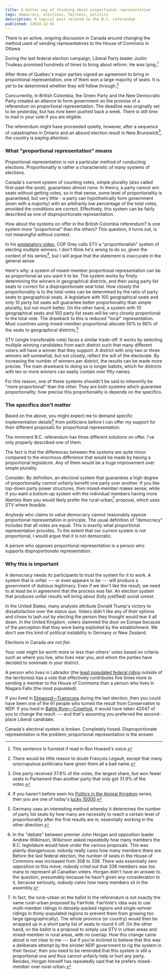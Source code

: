 ```yaml
---
title: A better way of thinking about proportional representation
tags: democracy, elections, fairness, politics
description: A topical post related to the B.C. referendum
published: 12018-12-01
---
```


There is an active, ongoing discussion in Canada around changing the method used of sending representatives to the House of Commons in Ottawa.

During the last federal election campaign, Liberal Party leader Justin Trudeau promised hundreds of times to bring about reform. He was lying.[^trudeau]

After three of Quebec's major parties signed an agreement to bring in proportional representation, one of them won a large majority of seats. It is yet to be determined whether they will follow through.[^legault]

Concurrently, in British Colombia, the Green Party and the New Democratic Party created an alliance to form government on the promise of a referendum on proportional representation. The deadline was originally set to be yesterday, but has now been pushed back a week. There is still time to mail in your vote if you are eligible.

The referendum might have proceeded quietly, however, after a sequence of catastrophes in Ontario and an absurd election result in New Brunswick[^newbrunswick], the country is paying attention.

### What "proportional representation" means

Proportional representation is not a particular method of conducting elections. Proportionality is rather a characteristic of many systems of elections.

Canada's current system of counting votes, simple plurality (also called first-past-the-post), guarantees almost none. In theory, a party cannot win seats without getting votes, so in that sense, some level of proportionality is guaranteed, but very little - a party can hypothetically form government (even with a majority) with an arbitrarily low percentage of the total votes, provided the conditions are correct. Effectively, this system can be fairly described as one of disproportionate representation.

How about the systems on offer in the British Colombia referendum? Is one system more "proportional" than the others? This question, it turns out, is not meaningful without context.

In his [explanatory video](https://www.xkcd.com/1053/), CGP Grey calls STV a "proportionalish" system of electing multiple winners. I don't think he's wrong to do so, given the context of his series[^animalkingdom], but I will argue that the statement is inaccurate in the general sense.

Here's why: a system of mixed-member proportional representation can be as proportional as you want it to be. The system works by firstly determining the winners in geographical districts, and then using party list seats to correct for a disproportionate seat total. How closely the proportionality is to the total votes can be determined by the ratio of party seats to geographical seats. A legislature with 100 geographical seats and only 10 party list seats will guarantee better proportionality than simple plurality, but not *much* better. On the other hand, a system with 10 geographical seats and 100 party list seats will be very closely proportional to the total vote. The drawback to this is reduced "local" representation. Most countries using mixed-member proportional allocate 50% to 66% of the seats to geographical districts.[^germany]

STV (single transferable vote) faces a similar trade-off. It works by selecting multiple winning candidates from each district such that many different voters will have a winner that they support. A district with only two or three winners will somewhat, but not closely, reflect the will of the electorate. By increasing the number of winners per district, the results can be made more precise. The main drawback to doing so is longer ballots, which for districts with ten or more winners can easily contain over fifty names.

For this reason, one of these systems shouldn't be said to inherently be "more proportional" than the other. They are both systems which guarantee proportionality; how precise this proportionality is depends on the specifics.

### The specifics don't matter

Based on the above, you might expect me to demand specific implementation details[^debate] from politicians before I can offer my support for their different proposals for proportional representation.

The imminent B.C. referendum has three different solutions on offer. I've only properly described one of them.

The fact is that the differences between the systems are quite minor compared to the enormous difference that would be made by having a proportional legislature. Any of them would be a huge improvement over simple plurality.

Consider: By definition, an electoral system that guarantees a high degree of proportionality *cannot* unfairly benefit one party over another. If you like top-down party power structures, then mixed-member makes sense, while if you want a bottom-up system with the individual members having more liberties then you would likely prefer the rural-urban[^ruralurban] proposal, which uses STV where feasible. 

Anybody who claims to value democracy cannot reasonably oppose proportional representation in principle. The usual definition of "democracy" includes that all votes are equal. This is exactly what proportional representation provides. To the extent that our current system is not proportional, I would argue that it is not democratic.

A person who opposes proportional representation is a person who supports disproportionate representation. 

### Why this is important

A democracy needs its participants to trust the system for it to work. A system that is unfair --- or even appears to be --- will produce a government of dubious legitimacy. Even if we don't like the result, we need to at least be in agreement that the process was fair. An election system that produces unfair results will bring about (fully justified) social unrest.

In the United States, many analysts attribute Donald Trump's victory to dissatisfaction over the status quo. Voters didn't like any of their options and chose to lash out by electing the person they thought would tear it all down. In the United Kingdom, voters slammed the door on Europe because of the perception that they were being exploited by the establishment. We don't see this kind of political instability in Germany or New Zealand.

Elections in Canada *are not fair*. 

Your vote might be worth more or less than others' votes based on criteria such as where you live, who lives near you, and whom the parties have decided to nominate in your district.

A person who lives in Labrador (the [least populated federal riding](https://en.wikipedia.org/wiki/Population_of_Canadian_federal_ridings) outside of the territories) has a vote that effectively contributes five times more to sending a member to the House of Commons than a person who lives in Niagara Falls (the most populated).

If you lived in [Elmwood—Transcona](https://en.wikipedia.org/wiki/Elmwood%E2%80%94Transcona) during the last election, then you could have been one of the 61 people who turned the result from Conservative to NDP. If you lived in [Battle River—Crowfoot](https://en.wikipedia.org/wiki/Battle_River%E2%80%94Crowfoot), it would have taken 42047 of you to change the result --- and that's assuming you preferred the second-place Liberal candidate.

Canada's electoral system is broken. Completely hosed. Disproportionate representation is the problem; proportional representation is the answer.

[^trudeau]: This sentence is funniest if read in Ron Howard's voice. 

[^legault]: There would be little reason to doubt François Legault, except that many unscrupulous politicians have given them all a bad name.

[^newbrunswick]: One party received 37.8% of the votes, the largest share, but won fewer seats in Parliament than another party that only got 31.9% of the votes. 

[^greyvideo]: [Footnote from STV: Proportional Systems vs STV](https://www.youtube.com/watch?v=8DNtsjB7L_I)

[^animalkingdom]: If you haven't before seen his [Politics in the Animal Kingdom](https://www.youtube.com/playlist?list=PL7679C7ACE93A5638) series, then you are one of today's [lucky 10000](https://www.xkcd.com/1053/).

[^germany]: Germany uses an interesting method whereby it determines the number of party list seats by how many are necessity to reach a certain level of proportionality after the first results are in, essentially working in the other direction.

[^ruralurban]: In fact, the rural-urban on the ballot in the referendum is not exactly the same rural-urban proposed by FairVote. FairVote's idea was to use multi-member ridings in densely-packed regions and single-winner ridings in thinly-populated regions to prevent them from growing too large (geographically). The whole province (or country) would then be wrapped up in a short party list of seats to round it off. On the other hand, on the ballot is a proposal to simply use STV in urban areas and mixed-member in rural areas, with no overlap. How this change came about is not clear to me --- but if you're inclined to believe that this was a deliberate attempt by the sinister NDP government to rig the system in their favour, then you need to be reminded that this system is still a proportional one and thus cannot unfairly help or hurt any party. Besides, Horgan himself has repeatedly said that he prefers mixed-member over rural-urban.

[^debate]: In the "debate" between premier John Horgan and opposition leader Andrew Wilkinson, Wilkinson asked repeatedly how many members the B.C. legislature would have under the various proposals. This was plainly disingenuous: nobody really cares how many members there are. Before the last federal election, the number of seats in the House of Commons was increased from 308 to 338. There was essentially zero opposition to this move; nobody cried out that 338 members was too many to represent all Canadian voters. Horgan didn't have an answer to the question, presumably because he hasn't given any consideration to it, because seriously, *nobody cares* how many members sit in the assembly. 
